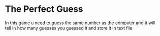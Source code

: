 # The Perfect Guess

In this game u need to guess the same number as the computer and it will tell in how many guesses you guessed it and store it in text file
